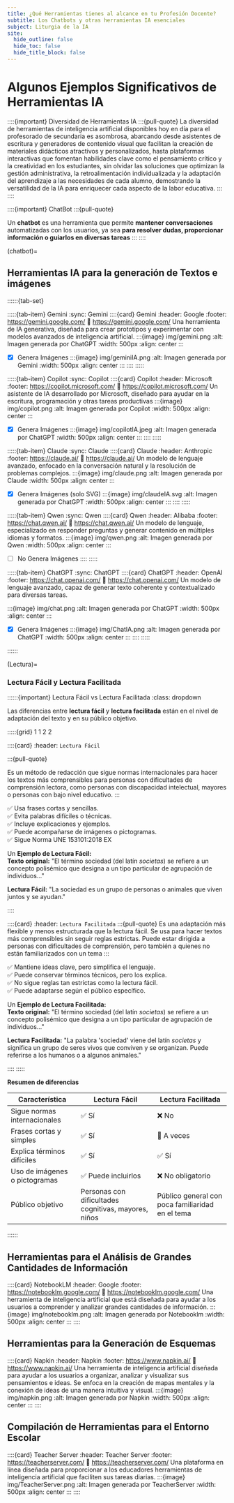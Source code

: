 ```yaml
---
title: ¿Qué Herramientas tienes al alcance en tu Profesión Docente?
subtitle: Los Chatbots y otras herramientas IA esenciales
subject: Liturgia de la IA
site:
  hide_outline: false
  hide_toc: false
  hide_title_block: false
---
```


# Algunos Ejemplos Significativos de Herramientas IA

::::{important} Diversidad de Herramientas IA
:::{pull-quote}
La diversidad de herramientas de inteligencia artificial disponibles hoy en día para el profesorado de secundaria es asombrosa, abarcando desde asistentes de escritura y generadores de contenido visual que facilitan la creación de materiales didácticos atractivos y personalizados, hasta plataformas interactivas que fomentan habilidades clave como el pensamiento crítico y la creatividad en los estudiantes, sin olvidar las soluciones que optimizan la gestión administrativa, la retroalimentación individualizada y la adaptación del aprendizaje a las necesidades de cada alumno, demostrando la versatilidad de la IA para enriquecer cada aspecto de la labor educativa.
:::
::::

::::{important} ChatBot
:::{pull-quote}

Un **chatbot** es una herramienta que permite **mantener conversaciones** automatizadas con los usuarios, ya sea **para resolver dudas, proporcionar información o guiarlos en diversas tareas**
:::
::::

(chatbot)=
## Herramientas IA para la generación de Textos e imágenes

::::::{tab-set}

:::::{tab-item} Gemini
:sync: Gemini
::::{card} Gemini
:header: Google
:footer: https://gemini.google.com/
:link: https://gemini.google.com/
Una herramienta de IA generativa, diseñada para crear prototipos y experimentar con modelos avanzados de inteligencia artificial.
:::{image} img/gemini.png
:alt: Imagen generada por ChatGPT
:width: 500px
:align: center
:::
- [x] Genera Imágenes
:::{image} img/geminiIA.png
:alt: Imagen generada por Gemini
:width: 500px
:align: center
:::
::::
:::::

:::::{tab-item} Copilot
:sync: Copilot
::::{card} Copilot
:header: Microsoft
:footer: https://copilot.microsoft.com/
:link: https://copilot.microsoft.com/
Un asistente de IA desarrollado por Microsoft, diseñado para ayudar en la escritura, programación y otras tareas productivas 
:::{image} img/copilot.png
:alt: Imagen generada por Copilot
:width: 500px
:align: center
:::
- [x] Genera Imágenes
:::{image} img/copilotIA.jpeg
:alt: Imagen generada por ChatGPT
:width: 500px
:align: center
:::
::::
:::::

:::::{tab-item} Claude
:sync: Claude
::::{card} Claude
:header: Anthropic
:footer: https://claude.ai/
:link: https://claude.ai/
Un modelo de lenguaje avanzado, enfocado en la conversación natural y la resolución de problemas complejos.
:::{image} img/claude.png
:alt: Imagen generada por Claude
:width: 500px
:align: center
:::
- [x] Genera Imágenes (solo SVG)
:::{image} img/claudeIA.svg
:alt: Imagen generada por ChatGPT
:width: 500px
:align: center
:::
::::
:::::

:::::{tab-item} Qwen
:sync: Qwen
::::{card} Qwen
:header: Alibaba
:footer: https://chat.qwen.ai/
:link: https://chat.qwen.ai/
Un modelo de lenguaje, especializado en responder preguntas y generar contenido en múltiples idiomas y formatos.
:::{image} img/qwen.png
:alt: Imagen generada por Qwen
:width: 500px
:align: center
:::
- [ ] No Genera Imágenes
::::
:::::

:::::{tab-item} ChatGPT
:sync: ChatGPT
::::{card} ChatGPT
:header: OpenAI
:footer: https://chat.openai.com/
:link: https://chat.openai.com/
Un modelo de lenguaje avanzado, capaz de generar texto coherente y contextualizado para diversas tareas.

:::{image} img/chat.png
:alt: Imagen generada por ChatGPT
:width: 500px
:align: center
:::
- [x] Genera Imágenes
:::{image} img/ChatIA.png
:alt: Imagen generada por ChatGPT
:width: 500px
:align: center
:::
::::
:::::

::::::

(Lectura)=
### Lectura Fácil y Lectura Facilitada

  ::::::{important} Lectura Fácil vs Lectura Facilitada
  :class: dropdown 

Las diferencias entre **lectura fácil** y **lectura facilitada** están en el nivel de adaptación del texto y en su público objetivo.  

:::::{grid} 1 1 2 2


::::{card}
:header: `Lectura Fácil`

:::{pull-quote}

Es un método de redacción que sigue normas internacionales para hacer los textos más comprensibles para personas con dificultades de comprensión lectora, como personas con discapacidad intelectual, mayores o personas con bajo nivel educativo.
:::

✅ Usa frases cortas y sencillas.  
✅ Evita palabras difíciles o técnicas.  
✅ Incluye explicaciones y ejemplos.  
✅ Puede acompañarse de imágenes o pictogramas.  
✅ Sigue Norma UNE 153101:2018 EX   

Un **Ejemplo de Lectura Fácil:**  
**Texto original:** "El término sociedad (del latín *societas*) se refiere a un concepto polisémico que designa a un tipo particular de agrupación de individuos..."  

**Lectura Fácil:** "La sociedad es un grupo de personas o animales que viven juntos y se ayudan."

::::

::::{card}
:header: `Lectura Facilitada`
:::{pull-quote}
Es una adaptación más flexible y menos estructurada que la lectura fácil. Se usa para hacer textos más comprensibles sin seguir reglas estrictas. Puede estar dirigida a personas con dificultades de comprensión, pero también a quienes no están familiarizados con un tema
:::

✅ Mantiene ideas clave, pero simplifica el lenguaje.  
✅ Puede conservar términos técnicos, pero los explica.  
✅ No sigue reglas tan estrictas como la lectura fácil.  
✅ Puede adaptarse según el público específico. 



Un **Ejemplo de Lectura Facilitada:**  
**Texto original:** "El término sociedad (del latín *societas*) se refiere a un concepto polisémico que designa a un tipo particular de agrupación de individuos..."  

**Lectura Facilitada:** "La palabra 'sociedad' viene del latín *societas* y significa un grupo de seres vivos que conviven y se organizan. Puede referirse a los humanos o a algunos animales."  


::::
:::::


**Resumen de diferencias**  

| Característica      | Lectura Fácil | Lectura Facilitada |
|---------------------|--------------|--------------------|
| Sigue normas internacionales | ✅ Sí | ❌ No |
| Frases cortas y simples | ✅ Sí | 🔹 A veces |
| Explica términos difíciles | ✅ Sí | ✅ Sí |
| Uso de imágenes o pictogramas | ✅ Puede incluirlos | ❌ No obligatorio |
| Público objetivo | Personas con dificultades cognitivas, mayores, niños | Público general con poca familiaridad en el tema 

::::::

## Herramientas para el Análisis de Grandes Cantidades de Información

::::{card} NotebookLM
:header: Google
:footer: https://notebooklm.google.com/
:link: https://notebooklm.google.com/
Una herramienta de inteligencia artificial  que está diseñada para ayudar a los usuarios a comprender y analizar grandes cantidades de información.
:::{image} img/notebooklm.png
:alt: Imagen generada por Notebooklm
:width: 500px
:align: center
:::
::::


## Herramientas para la Generación de Esquemas

::::{card} Napkin
:header: Napkin
:footer: https://www.napkin.ai/
:link: https://www.napkin.ai/
Una herramienta de inteligencia artificial diseñada para ayudar a los usuarios a organizar, analizar y visualizar sus pensamientos e ideas. Se enfoca en la creación de mapas mentales y la conexión de ideas de una manera intuitiva y visual.
:::{image} img/napkin.png
:alt: Imagen generada por Napkin
:width: 500px
:align: center
:::
::::

## Compilación de Herramientas para el Entorno Escolar

::::{card} Teacher Server
:header: Teacher Server
:footer: https://teacherserver.com/
:link: https://teacherserver.com/
Una plataforma en línea diseñada para proporcionar a los educadores herramientas de inteligencia artificial que faciliten sus tareas diarias. 
:::{image} img/TeacherServer.png
:alt: Imagen generada por TeacherServer
:width: 500px
:align: center
:::
::::


